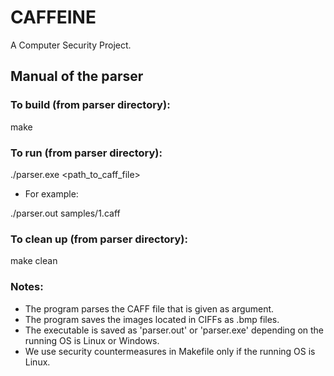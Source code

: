 # CAFFEINE
A Computer Security Project.

## Manual of the parser

### To build (from parser directory):
make

### To run (from parser directory):
./parser.exe <path_to_caff_file>

- For example:

./parser.out samples/1.caff


### To clean up (from parser directory):
make clean

### Notes:

- The program parses the CAFF file that is given as argument.
- The program saves the images located in CIFFs as .bmp files.
- The executable is saved as 'parser.out' or 'parser.exe' depending on the running OS is Linux or Windows.
- We use security countermeasures in Makefile only if the running OS is Linux.
